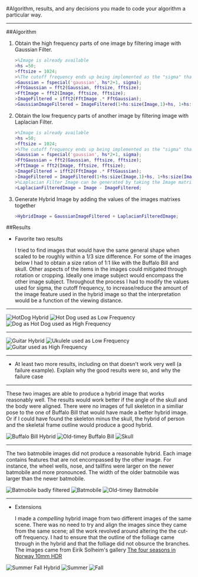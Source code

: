 #Algorithm, results, and any decisions you made to code your algorithm a particular way.
___

##Algorithm

1. Obtain the high frequency parts of one image by filtering image with Gaussian Filter.

    ```matlab
    >%Image is already available
    >hs =50;
    >fftsize = 1024;
    >%The cutoff frequency ends up being implemented as the "sigma" that defines the Gaussian filter, and is a parameter that you have to play with to make the output images better
    >Gaussian = fspecial('gaussian', hs*2+1, sigma);
    >FftGaussian = fft2(Gaussian, fftsize, fftsize);
    >FftImage = fft2(Image, fftsize, fftsize);
    >ImageFiltered = ifft2(FftImage .* FftGaussian);
    >GaussianImageFiltered = ImageFiltered(1+hs:size(Image,1)+hs, 1+hs:size(Image,2)+hs);
    ```

2. Obtain the low frequency parts of another image by filtering image with Laplacian Filter.    

    ```matlab
    >%Image is already available
    >hs =50;
    >fftsize = 1024;
    >%The cutoff frequency ends up being implemented as the "sigma" that defines the Gaussian filter, and is a parameter that you have to play with to make the output images better
    >Gaussian = fspecial('gaussian', hs*2+1, sigma);
    >FftGaussian = fft2(Gaussian, fftsize, fftsize);
    >FftImage = fft2(Image, fftsize, fftsize);
    >ImageFiltered = ifft2(FftImage .* FftGaussian);
    >ImageFiltered = ImageFiltered(1+hs:size(Image,1)+hs, 1+hs:size(Image,2)+hs);
    >%Laplacian Filter Image can be generated by taking the Image matrix subtracting the values from the same image filtered by a Gaussian Filter.
    >LaplacianFilteredImage = Image - ImageFiltered;
    ```

3. Generate Hybrid Image by adding the values of the images matrixes together

    ```matlab
    >HybridImage = GaussianImageFiltered + LaplacianFilteredImage;
    ```

##Results    


* Favorite two results

	I tried to find images that would have the same general shape when scaled to be roughly within a 1/3 size difference. For some of the images below I had to obtain a size ration of 1:1 like with the Buffalo Bill and skull.  Other aspects of the items in the images could mitigated through rotation or cropping.  Ideally one image subject would encompass the other image subject.  Throughout the process I had to modify the values used for sigma, the cutoff frequency, to increase/reduce the amount of the image feature used in the hybrid image so that the interpretation would be a function of the viewing distance. 

_______

![HotDog Hybrid](https://github.com/KnownSubset/CSE559-HybridImages/raw/master/hotdog-filtered.jpg "HotDog Filtered")
![Hot Dog used as Low Frequency](https://github.com/KnownSubset/CSE559-HybridImages/raw/master/hotdog.jpg "Hot Dog used as Low Frequency")
![Dog as Hot Dog used as High Frequency](https://github.com/KnownSubset/CSE559-HybridImages/raw/master/dog_hotdog.jpg "Dog as Hot Dog used as High Frequency")

_______

![Guitar Hybrid](https://github.com/KnownSubset/CSE559-HybridImages/raw/master/guitar-filtered.jpg "Guitar Filtered")
![Ukulele used as Low Frequency](https://github.com/KnownSubset/CSE559-HybridImages/raw/master/ukulele.jpg "Ukulele used as Low Frequency")
![Guitar used as High Frequency](https://github.com/KnownSubset/CSE559-HybridImages/raw/master/guitar.jpg "Guitar used as High Frequency")

_______

* At least two more results, including on that doesn't work very well (a failure example). Explain why the good results were so, and why the failure case

_______

These two images are able to produce a hybrid image that works reasonably well.  The results would work better if the angle of the skull and the body were aligned.  There were no images of full skeleton in a similiar pose to the one of Buffalo Bill that would have made a better hybrid image.  Or if I could have found the skeleton minus the skull, the hybrid of person and the skeletal frame outline would produce a good hybrid.

![Buffalo Bill Hybrid](https://github.com/KnownSubset/CSE559-HybridImages/raw/master/buffaloBill-filtered.jpg "Buffalo Bill Filtered")
![Old-timey Buffalo Bill](https://github.com/KnownSubset/CSE559-HybridImages/raw/master/BuffaloBill.JPG "Old-timey Buffalo Bill")
![Skull](https://github.com/KnownSubset/CSE559-HybridImages/raw/master/skull.png "Skull")

_______

The two batmobile images did not produce a reasonable hybrid.  Each image contains features that are not encompassed by the other image. For instance, the wheel wells, nose, and tailfins were larger on the newer batmobile and more pronounced. The width of the older batmobile was larger than the newer batmobile.
		
![Batmobile badly filtered](https://github.com/KnownSubset/CSE559-HybridImages/raw/master/batmobile-filtered.jpg "Batmobile badly filtered")
![Batmobile](https://github.com/KnownSubset/CSE559-HybridImages/raw/master/batmobile2.jpg "Batmobile")
![Old-timey Batmobile](https://github.com/KnownSubset/CSE559-HybridImages/raw/master/1960s_Batmobile.jpg "Old-timey Batmobile")

_______

* Extensions

	I made a _compelling_ hybrid image from two different images of the same scene.  There was no need to try and align the images since they came from the same scene;  all the work revolved around altering the the cut-off frequency.  I had to ensure that the outline of the folliage came through in the hybrid and that the folliage did not obsurce the branches. The images came from Eirik Solheim's gallery [The four seasons in Norway 10mm HDR](http://www.flickr.com/photos/eirikso/sets/72157611683788489/)

![Summer Fall Hybrid](https://github.com/KnownSubset/CSE559-HybridImages/raw/master/summer-fall-filtered.jpg "Summer Fall Hybrid")
![Summer](https://github.com/KnownSubset/CSE559-HybridImages/raw/master/summer.jpg "Summer")
![Fall](https://github.com/KnownSubset/CSE559-HybridImages/raw/master/fall.jpg "Fall")

